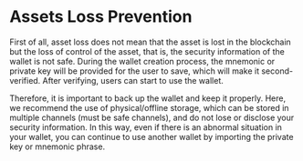 # Assets Loss Prevention

First of all, asset loss does not mean that the asset is lost in the blockchain but the loss of control of the asset, that is, the security information of the wallet is not safe. During the wallet creation process, the mnemonic or private key will be provided for the user to save, which will make it second-verified. After verifying, users can start to use the wallet.

Therefore, it is important to back up the wallet and keep it properly. Here, we recommend the use of physical/offline storage, which can be stored in multiple channels \(must be safe channels\), and do not lose or disclose your security information. In this way, even if there is an abnormal situation in your wallet, you can continue to use another wallet by importing the private key or mnemonic phrase.


